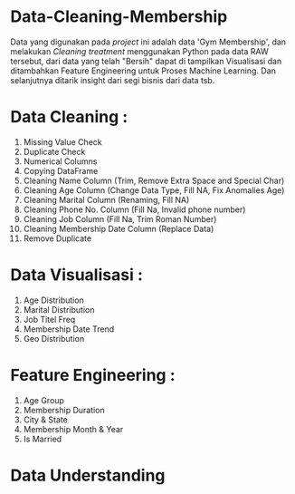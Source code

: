 # Data-Cleaning-Membership

Data yang digunakan pada _project_ ini adalah data 'Gym Membership', dan melakukan _Cleaning treatment_ menggunakan Python pada data RAW tersebut,
dari data yang telah "Bersih" dapat di tampilkan Visualisasi dan ditambahkan Feature Engineering untuk Proses Machine Learning.
Dan selanjutnya ditarik insight dari segi bisnis dari data tsb.

# Data Cleaning : 
1. Missing Value Check
2. Duplicate Check
3. Numerical Columns
4. Copying DataFrame
5. Cleaning Name Column (Trim, Remove Extra Space and Special Char)
6. Cleaning Age Column (Change Data Type, Fill NA, Fix Anomalies Age)
7. Cleaning Marital Column (Renaming, Fill NA)
8. Cleaning Phone No. Column (Fill Na, Invalid phone number)
9. Cleaning Job Column (Fill Na, Trim Roman Number)
10. Cleaning Membership Date Column (Replace Data)
11. Remove Duplicate

# Data Visualisasi : 
1. Age Distribution
2. Marital Distribution
3. Job Titel Freq
4. Membership Date Trend
5. Geo Distribution

# Feature Engineering :
1. Age Group
2. Membership Duration
3. City & State
4. Membership Month & Year
5. Is Married


# Data Understanding
